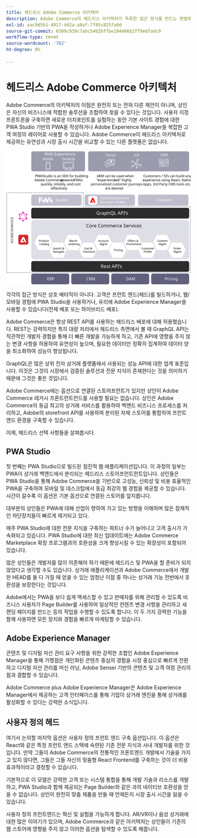 ```yaml
---
title: 헤드리스 Adobe Commerce 아키텍처
description: Adobe Commerce의 헤드리스 아키텍처가 독특한 접근 방식을 만드는 방법에 대해 알아봅니다.
exl-id: eac9d5b1-4917-4d2a-a8af-7f85c825fa0d
source-git-commit: 6509c939c7abc5462bffbe104466b2ff9e6fadc9
workflow-type: tm+mt
source-wordcount: '762'
ht-degree: 0%

---
```


# 헤드리스 Adobe Commerce 아키텍처

Adobe Commerce의 아키텍처의 이점은 완전히 또는 전혀 다른 제안이 아니며, 상인은 자신의 비즈니스에 적합한 솔루션을 조합하여 찾을 수 있다는 것입니다. 사용자 지정 프론트론을 구축하면 새로운 터치포인트를 실험하는 동안 기본 사이트 경험에 대한 PWA Studio 기반의 PWA을 작성하거나 Adobe Experience Manager을 복잡한 고객 여정의 레이어로 사용할 수 있습니다. Adobe Commerce이 헤드리스 아키텍처로 제공하는 유연성과 시장 출시 시간을 비교할 수 있는 다른 플랫폼은 없습니다.

![헤드리스 Adobe Commerce 상점 아키텍처를 보여주는 다이어그램](../../../assets/playbooks/headless-storefront-architecture.svg)

각각의 접근 방식은 상호 배타적이 아니다. 고객은 프런트 엔드(헤드)를 빌드하거나, 웹/모바일 경험에 PWA Studio을 사용하거나, 유리에 Adobe Experience Manager을 사용할 수 있습니다(전체 배포 또는 하이브리드 배포).

Adobe Commerce은 항상 REST API를 사용하는 헤드리스 배포에 대해 허용했습니다. REST는 강력하지만 특히 대량 처리에서 헤드리스 측면에서 볼 때 GraphQL API는 직관적인 개발자 경험을 통해 더 빠른 개발을 가능하게 하고, 기존 API에 영향을 주지 않는 변경 사항을 허용하여 유연성이 높으며, 필요한 데이터만 정확히 집계하여 데이터 양을 최소화하여 성능이 향상됩니다.

GraphQL은 많은 상위 전자 상거래 플랫폼에서 사용되는 성능 API에 대한 업계 표준입니다. 이것은 그것이 시장에서 검증된 솔루션과 전문 지식이 존재한다는 것을 의미하기 때문에 그것은 좋은 것입니다.

Adobe Commerce에는 옵션으로 연결된 스토어프런트가 있지만 상인이 Adobe Commerce 레거시 프론트런트런드를 사용할 필요는 없습니다. 상인은 Adobe Commerce의 동급 최고의 상거래 서비스를 활용하여 백엔드 비즈니스 프로세스를 처리하고, Adobe의 storefront API를 사용하여 분리된 자체 스토어를 통합하여 프런트 엔드 환경을 구축할 수 있습니다.

이제, 헤드리스 선택 사항들을 살펴봅시다.

## PWA Studio

첫 번째는 PWA Studio으로 빌드된 점진적 웹 애플리케이션입니다. 이 과정의 일부는 PWA이 상거래 백엔드에서 분리되는 헤드리스 스토어프런트런트입니다. 상인들은 PWA Studio을 통해 Adobe Commerce을 기반으로 고성능, 신뢰성 및 비용 효율적인 PWA을 구축하여 모바일 및 데스크탑에서 동급 최강의 웹 경험을 제공할 수 있습니다. 시간이 갈수록 이 옵션은 기본 옵션으로 연결된 스토어를 앞지릅니다.

대부분의 상인들은 PWA에 대해 산업이 향하여 가고 있는 방향을 이해하며 많은 잠재적인 차단장치들이 빠르게 제거되고 있다.

매주 PWA Studio에 대한 전문 지식을 구축하는 파트너 수가 늘어나고 고객 출시가 가속화되고 있습니다. PWA Studio에 대한 최신 업데이트에는 Adobe Commerce Marketplace 확장 프로그램과의 호환성을 크게 향상시킬 수 있는 확장성이 포함되어 있습니다.

많은 상인들은 개발자를 많이 의존해야 하기 때문에 헤드리스 및 PWA을 할 준비가 되지 않았다고 생각할 수도 있습니다. 상거래 애플리케이션과 Adobe Commerce에서 개발한 HEAD를 둘 다 가질 때 얻을 수 있는 엄청난 이점 중 하나는 상거래 기능 전반에서 호환성을 보장한다는 것입니다.

Adobe에서는 PWA을 보다 쉽게 액세스할 수 있고 판매자를 위해 관리할 수 있도록 비즈니스 사용자가 Page Builder를 사용하여 일상적인 컨텐츠 변경 사항을 관리하고 새 랜딩 페이지를 만드는 등의 작업을 수행할 수 있도록 합니다. 이 두 가지 강력한 기능을 함께 사용하면 모든 장치와 경험을 빠르게 마케팅할 수 있습니다.

## Adobe Experience Manager

콘텐츠 및 디지털 자산 관리 요구 사항을 위한 강력한 조합인 Adobe Experience Manager을 통해 가맹점은 개인화된 콘텐츠 중심의 경험을 시장 중심으로 빠르게 전환하고 디지털 자산 관리를 머신 러닝, Adobe Sensei 기반의 콘텐츠 및 고객 여정 관리의 힘과 결합할 수 있습니다.

Adobe Commerce plus Adobe Experience Manager은 Adobe Experience Manager에서 제공하는 고객 인터페이스를 통해 기업이 상거래 엔진을 통해 상거래를 활성화할 수 있다는 강력한 소식입니다.

## 사용자 정의 헤드

여기서 논의할 마지막 옵션은 사용자 정의 프런트 엔드 구축 옵션입니다. 이 옵션은 React와 같은 특정 프런트 엔드 스택에 숙련된 기존 전문 지식과 사내 개발자를 위한 것입니다. 만약 그들이 Adobe Commerce의 전통적인 프론트엔드 개발에서 기술을 가지고 있지 않다면, 그들은 그들 자신의 맞춤형 React Frontend를 구축하는 것이 더 비용 효과적이라고 결정할 수 있습니다.

기본적으로 이 모델은 강력한 고객 또는 시스템 통합을 통해 개발 기술과 리소스를 개발하고, PWA Studio과 함께 제공되는 Page Builder와 같은 과의 네이티브 호환성을 얻을 수 없습니다. 상인이 완전히 맞춤 제품을 만들 때 언제든지 시장 출시 시간을 잃을 수 있습니다.

사용자 정의 프런트엔드는 혁신 및 실험을 가능하게 합니다. AR/VR이나 음성 상거래에 대한 많은 이야기가 있으며, Adobe Commerce과 같은 아키텍처는 상인들이 기존의 웹 스토어에 영향을 주지 않고 이러한 옵션을 탐색할 수 있도록 해줍니다.
